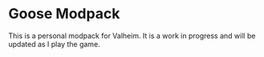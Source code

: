 # Goose Modpack

This is a personal modpack for Valheim. It is a work in progress and will be updated as I play the game.

